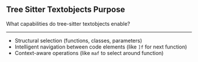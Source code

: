 ## Tree Sitter Textobjects Purpose

What capabilities do tree-sitter textobjects enable?

---

- Structural selection (functions, classes, parameters)
- Intelligent navigation between code elements (like `]f` for next function)
- Context-aware operations (like `maf` to select around function)

